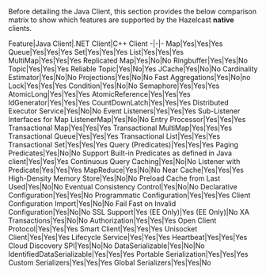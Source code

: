 
Before detailing the Java Client, this section provides the below comparison matrix to show which features are supported by the Hazelcast **native** clients.


Feature|Java Client|.NET Client|C++ Client
-|-|-
Map|Yes|Yes|Yes
Queue|Yes|Yes|Yes
Set|Yes|Yes|Yes
List|Yes|Yes|Yes
MultiMap|Yes|Yes|Yes
Replicated Map|Yes|No|No
Ringbuffer|Yes|Yes|No
Topic|Yes|Yes|Yes
Reliable Topic|Yes|No|Yes
JCache|Yes|No|No
Cardinality Estimator|Yes|No|No
Projections|Yes|No|No
Fast Aggregations|Yes|No|no
Lock|Yes|Yes|Yes
Condition|Yes|No|No
Semaphore|Yes|Yes|Yes
AtomicLong|Yes|Yes|Yes
AtomicReference|Yes|Yes|Yes
IdGenerator|Yes|Yes|Yes
CountDownLatch|Yes|Yes|Yes
Distributed Executor Service|Yes|No|No
Event Listeners|Yes|Yes|Yes
Sub-Listener Interfaces for Map ListenerMap|Yes|No|No
Entry Processor|Yes|Yes|Yes
Transactional Map|Yes|Yes|Yes
Transactional MultiMap|Yes|Yes|Yes
Transactional Queue|Yes|Yes|Yes
Transactional List|Yes|Yes|Yes
Transactional Set|Yes|Yes|Yes
Query (Predicates)|Yes|Yes|Yes
Paging Predicates|Yes|No|No
Support Built-in Predicates as defined in Java client|Yes|Yes|Yes
Continuous Query Caching|Yes|No|No
Listener with Predicate|Yes|Yes|Yes
MapReduce|Yes|No|No
Near Cache|Yes|Yes|Yes
High-Density Memory Store|Yes|No|No
Preload Cache from Last Used|Yes|No|No
Eventual Consistency Control|Yes|No|No
Declarative Configuration|Yes|Yes|No
Programmatic Configuration|Yes|Yes|Yes
Client Configuration Import|Yes|No|No
Fail Fast on Invalid Configuration|Yes|No|No
SSL Support|Yes (EE Only)|Yes (EE Only)|No
XA Transactions|Yes|No|No
Authorization|Yes|Yes|Yes
Open Client Protocol|Yes|Yes|Yes
Smart Client|Yes|Yes|Yes
Unisocket Client|Yes|Yes|Yes
Lifecycle Service|Yes|Yes|Yes
Heartbeat|Yes|Yes|Yes
Cloud Discovery SPI|Yes|No|No
DataSerializable|Yes|No|No
IdentifiedDataSerializable|Yes|Yes|Yes
Portable Serialization|Yes|Yes|Yes
Custom Serializers|Yes|Yes|Yes
Global Serializers|Yes|Yes|No



<br><br>